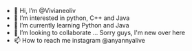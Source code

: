 - 👋 Hi, I’m @Vivianeoliv
- 👀 I’m interested in python, C++ and Java
- 🌱 I’m currently learning Python and Java
- 💞️ I’m looking to collaborate ... Sorry guys, I'm new over here
- 📫 How to reach me instagram @anyannyalive

<!---
Vivianeoliv/Vivianeoliv is a ✨ special ✨ repository because its `README.md` (this file) appears on your GitHub profile.
You can click the Preview link to take a look at your changes.
--->
